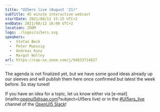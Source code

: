 ```yaml
---
title: "UI5ers live (August '21)"
subTitle: 45 minute interactive webcast
startDate: 2021/08/12 15:15 UTC+2
endDate: 2021/08/12 16:00 UTC+2
location: ZOOM
logo: ./logos/ui5ers.svg
speakers:
  -  Stefan Beck
  -  Peter Muessig
  -  Andreas Kunz
  -  Margot Wollny
url: https://sap-se.zoom.com/j/94833714827
---
```

The agenda is not finalized yet, but we have some good ideas already up our sleeves and will publish them here once confirmed but latest the week before. So stay tuned!

If you have an idea for a topic, let us know either via [e-mail](mailto:openui5@sap.com?subject=UI5ers live) or in the [#UI5ers_live](https://openui5.slack.com/archives/C01CP60AAN7) channel of the [OpenUI5 Slack](https://ui5-slack-invite.cfapps.eu10.hana.ondemand.com/)!
